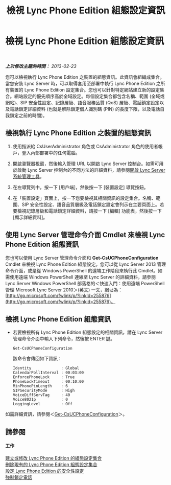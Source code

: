 ﻿---
title: 檢視 Lync Phone Edition 組態設定資訊
TOCTitle: 檢視 Lync Phone Edition 組態設定資訊
ms:assetid: 15f94478-651f-4063-9918-6a059f98df16
ms:mtpsurl: https://technet.microsoft.com/zh-tw/library/JJ687976(v=OCS.15)
ms:contentKeyID: 49889954
ms.date: 08/10/2015
mtps_version: v=OCS.15
ms.translationtype: HT
---

# 檢視 Lync Phone Edition 組態設定資訊

 

_**上次修改主題的時間：** 2013-02-23_

您可以檢視執行 Lync Phone Edition 之裝置的組態資訊。此資訊會組織成集合。當您安裝 Lync Server 時，可以取得套用至部署中執行 Lync Phone Edition 之所有裝置的 Lync Phone Edition 設定集合。您也可以針對特定網站建立新的設定集合。網站設定的優先順序高於全域設定。每個設定集合都包含名稱、範圍 (全域或網站)、SIP 安全性設定、記錄層級、語音服務品質 (QoS) 層級、電話鎖定設定以及電話鎖定詳細資料 (也就是解除鎖定個人識別碼 (PIN) 的長度下限，以及電話自我鎖定之前的時間)。

## 檢視執行 Lync Phone Edition 之裝置的組態資訊

1.  使用指派給 CsUserAdministrator 角色或 CsAdministrator 角色的使用者帳戶，登入內部部署中的任何電腦。

2.  開啟瀏覽器視窗，然後輸入管理 URL 以開啟 Lync Server 控制台。如需可用於啟動 Lync Server 控制台的不同方法的詳細資料，請參閱[開啟 Lync Server 系統管理工具](lync-server-2013-open-lync-server-administrative-tools.md)。

3.  在左導覽列中，按一下 \[用戶端\]，然後按一下 \[裝置設定\] 導覽按鈕。

4.  在「裝置設定」頁面上，按一下您要檢視其相關資訊的設定集合。名稱、範圍、SIP 安全性設定、語音品質層級及電話鎖定設定會列示在主要頁面上。若要檢視記錄層級和電話鎖定詳細資料，請按一下 \[編輯\] 功能表，然後按一下 \[顯示詳細資料\]。

## 使用 Lync Server 管理命令介面 Cmdlet 來檢視 Lync Phone Edition 組態資訊

您也可以使用 Lync Server 管理命令介面和 **Get-CsUCPhoneConfiguration** Cmdlet 來檢視 Lync Phone Edition 組態設定。您可以從 Lync Server 2013 管理命令介面，或是從 Windows PowerShell 的遠端工作階段來執行此 Cmdlet。如需使用遠端 Windows PowerShell 連線至 Lync Server 的詳細資料，請參閱 Lync Server Windows PowerShell 部落格的＜快速入門：使用遠端 PowerShell 管理 Microsoft Lync Server 2010＞(英文) 一文，網址為：[http://go.microsoft.com/fwlink/p/?linkId=255876](http://go.microsoft.com/fwlink/p/?linkid=255876)。

## 檢視 Lync Phone Edition 組態資訊

  - 若要檢視所有 Lync Phone Edition 組態設定的相關資訊，請在 Lync Server 管理命令介面中輸入下列命令，然後按 ENTER 鍵。
    
        Get-CsUCPhoneConfiguration
    
    該命令會傳回如下資訊：
    
        Identity             : Global
        CalendarPollInterval : 00:03:00
        EnforcePhoneLock     : True
        PhoneLockTimeout     : 00:10:00
        MinPhonePinLength    : 6
        SIPSecurityMode      : High
        VoiceDiffServTag     : 40
        Voice8021p           : 0
        LoggingLevel         : Off

如需詳細資訊，請參閱＜[Get-CsUCPhoneConfiguration](https://docs.microsoft.com/en-us/powershell/module/skype/Get-CsUCPhoneConfiguration)＞。

## 請參閱

#### 工作

[建立或修改 Lync Phone Edition 的組態設定集合](lync-server-2013-create-or-modify-a-collection-of-lync-phone-edition-configuration-settings.md)  
[刪除現有的 Lync Phone Edition 組態設定集合](lync-server-2013-delete-an-existing-collection-of-lync-phone-edition-configuration-settings.md)  
[設定 Lync Phone Edition 的安全性設定](lync-server-2013-configure-security-settings-for-lync-phone-edition.md)  
[強制鎖定電話](lync-server-2013-enforce-phone-locking.md)

